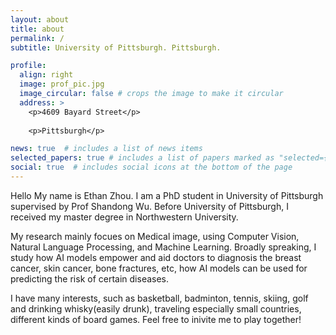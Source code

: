 ```yaml
---
layout: about
title: about
permalink: /
subtitle: University of Pittsburgh. Pittsburgh.

profile:
  align: right
  image: prof_pic.jpg
  image_circular: false # crops the image to make it circular
  address: >
    <p>4609 Bayard Street</p>
    
    <p>Pittsburgh</p>

news: true  # includes a list of news items
selected_papers: true # includes a list of papers marked as "selected={true}"
social: true  # includes social icons at the bottom of the page
---
```


Hello My name is Ethan Zhou. I am a PhD student in University of Pittsburgh supervised by Prof Shandong Wu. Before University of Pittsburgh, I received my master degree in Northwestern University.

My research mainly focues on Medical image, using Computer Vision, Natural Language Processing, and Machine Learning. Broadly spreaking, I study how AI models empower and aid doctors to diagnosis the breast cancer, skin cancer, bone fractures, etc, how AI models can be used for predicting the risk of certain diseases.

I have many interests, such as basketball, badminton, tennis, skiing, golf and drinking whisky(easily drunk), traveling especially small countries, different kinds of board games. Feel free to inivite me to play together!
